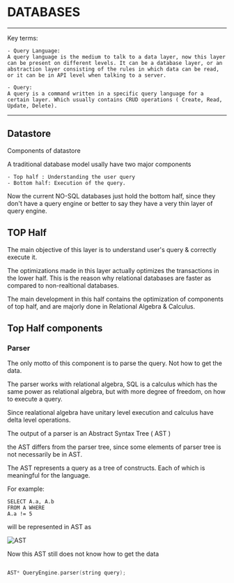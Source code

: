 # DATABASES
---
Key terms:

    - Query Language: 
    A query language is the medium to talk to a data layer, now this layer can be present on different levels. It can be a database layer, or an abstraction layer consisting of the rules in which data can be read, or it can be in API level when talking to a server.

    - Query: 
    A query is a command written in a specific query language for a certain layer. Which usually contains CRUD operations ( Create, Read, Update, Delete).


---

## Datastore
Components of datastore

A traditional database model usally have two major components

    - Top half : Understanding the user query
    - Bottom half: Execution of the query.

Now the current NO-SQL databases just hold the bottom half, since they don't have a query engine or better to say they have a very thin layer of query engine.


## TOP Half

The main objective of this layer is to understand user's query & correctly execute it.

The optimizations made in this layer actually optimizes the transactions in the lower half. This is the reason why relational databases are faster as compared to non-realtional databases.

The main development in this half contains the optimization of components of top half, and are majorly done in Relational Algebra & Calculus.

## Top Half components

### Parser
The only motto of this component is to parse the query. Not how to get the data.

The parser works with relational algebra, SQL is a calculus which has the same power as relational algebra, but with more degree of freedom, on how to execute a query.

Since realational algebra have unitary level execution and calculus have delta level operations.

The output of a parser is an Abstract Syntax Tree ( AST )

the AST differs from the parser tree, since some elements of parser tree is not necessarily be in AST.

The AST represents a query as a tree of constructs. Each of which is meaningful for the language.

For example:

```
SELECT A.a, A.b 
FROM A WHERE
A.a != 5
```
will be represented in AST as 

![AST](https://user-images.githubusercontent.com/25270515/193409035-9a285ee2-5594-4068-af59-d90aef85e907.png)

Now this AST still does not know how to get the data

```C++

AST* QueryEngine.parser(string query);
```